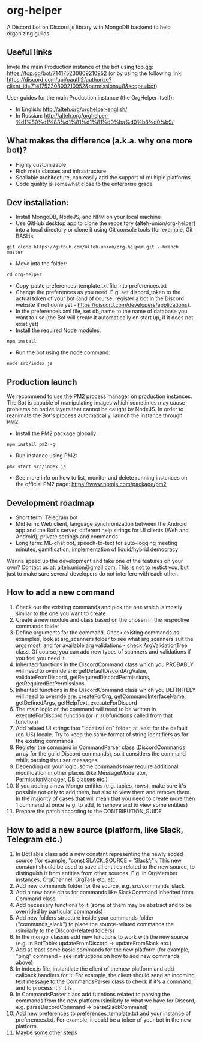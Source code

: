 # org-helper
A Discord bot on Discord.js library with MongoDB backend to help organizing guilds

## Useful links

Invite the main Production instance of the bot using top.gg: https://top.gg/bot/714175230809210952 (or by using the following link: https://discord.com/api/oauth2/authorize?client_id=714175230809210952&permissions=8&scope=bot)

User guides for the main Production instance (the OrgHelper itself):
- In English: http://alteh.org/orghelper-english/
- In Russian: http://alteh.org/orghelper-%d1%80%d1%83%d1%81%d1%81%d0%ba%d0%b8%d0%b9/

## What makes the difference (a.k.a. why one more bot)?

- Highly customizable
- Rich meta classes and infrastructure
- Scallable architecture, can easily add the support of multiple platforms
- Code quality is somewhat close to the enterprise grade

## Dev installation:

- Install MongoDB, NodeJS, and NPM on your local machine
- Use GitHub desktop app to clone the repository (alteh-union/org-helper) into a local directory or clone it using Git console tools (for example, Git BASH):
```
git clone https://github.com/alteh-union/org-helper.git --branch master
```
- Move into the folder:
```
cd org-helper
```
- Copy-paste preferences_template.txt file into preferences.txt
- Change the preferences as you need. E.g. set discord_token to the actual token of your bot (and of course, register a bot in the Discord website if not done yet - https://discord.com/developers/applications).
- In the preferences.xml file, set db_name to the name of database you want to use (the Bot will create it automatically on start up, if it does not exist yet)
- Install the required Node modules:
```
npm install
```
- Run the bot using the node command:
```
node src/index.js
```

## Production launch

We recommend to use the PM2 process manager on production instances. The Bot is capable of manipulating images which sometimes may cause problems on native layers that cannot be caught by NodeJS.
In order to reanimate the Bot's process automatically, launch the instance through PM2.

- Install the PM2 package globally:
```
npm install pm2 -g
```
- Run instance using PM2:
```
pm2 start src/index.js
```
- See more info on how to list, monitor and delete running instances on the official PM2 page: https://www.npmjs.com/package/pm2

## Development roadmap

- Short term: Telegram bot
- Mid term: Web client, language synchronization between the Android app and the Bot's server, different help strings for UI clients (Web and Android), private settings and commands
- Long term: ML-chat bot, speech-to-text for auto-logging meeting minutes, gamification, implementation of liquid/hybrid democracy

Wanna speed up the development and take one of the features on your own? Contact us at: alteh.union@gmail.com. This is not to restict you, but just to make sure several developers do not interfere with each other.

## How to add a new command

1) Check out the existing commands and pick the one which is mostly similar to the one you want to create
2) Create a new module and class based on the chosen in the respective commands folder
3) Define arguments for the command. Check existing commands as examples, look at arg_scanners folder to see what arg scanners suit the args most, and for available arg validations - check ArgValidationTree class. Of course, you can add new types of scanners and validations if you feel you need it.
4) Inherited functions in the DiscordCommand class which you PROBABLY will need to override are: getDefaultDiscordArgValue, validateFromDiscord, getRequiredDiscordPermissions, getRequiredBotPermissions.
5) Inherited functions in the DiscordCommand class which you DEFINITELY will need to override are: createForOrg, getCommandInterfaceName, getDefinedArgs, getHelpText, executeForDiscord
6) The main logic of the command will need to be written in executeForDiscord function (or in subfunctions called from that function)
7) Add related UI strings into "localization" folder, at least for the default (en-US) locale. Try to keep the same format of string identifiers as for the existing commands
8) Register the command in CommandParser class (DiscordCommands array for the guild Discord commands), so it considers the command while parsing the user messages
9) Depending on your logic, some commands may require additional modification in other places (like MessageModerator, PermissionManager, DB classes etc.)
10) If you adding a new Mongo entities (e.g. tables, rows), make sure it's possible not only to add them, but also to view them and remove them. In the majority of cases that will mean that you need to create more then 1 command at once (e.g. to add, to remove and to view some entities)
11) Prepare the patch according to the CONTRIBUTION_GUIDE

## How to add a new source (platform, like Slack, Telegram etc.)

1) In BotTable class add a new constant representing the newly added source (for example, "const SLACK_SOURCE = 'Slack';"). This new constant should be used to save all entities related to the new source, to distinguish it from entities from other sources. E.g. in OrgMember instances, OrgChannel, OrgTask etc. etc.
2) Add new commands folder for the source, e.g. src/commands_slack
3) Add a new base class for commands like SlackCommand inherited from Command class
4) Add necessary functions to it (some of them may be abstract and to be overrided by particular commands)
5) Add new folders structure inside your commands folder ("commands_slack") to place the source-related commands the (similarly to the Discord-related folders)
6) In the mongo_classes add new functions to work with the new source (e.g. in BotTable: updateFromDiscord -> updateFromSlack etc.)
7) Add at least some basic commands for the new platform (for example, "ping" command - see instructions on how to add new commands above)
8) In index.js file, instantiate the client of the new platform and add callback handlers for it. For example, the client should send an incoming text message to the CommandsParser class to check if it's a command, and to process it if it is
9) In CommandsParser class add fucntions related to parsing the commands from the new platform (similarly to what we have for Discord, e.g. parseDiscordCommand -> parseSlackCommand)
10) Add new preferences to preferences_template.txt and your instance of preferences.txt. For example, it could be a token of your bot in the new platform
11) Maybe some other steps
